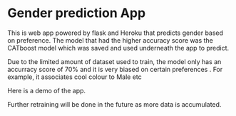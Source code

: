 # Gender prediction App

This is web app powered by flask and Heroku  that predicts gender based on preference. The model that had the higher accuracy score was the CATboost model which was saved and used underneath the app to predict.


Due to the limited amount of dataset used to train, the model only has an accurracy score of 70% and it is very biased on certain preferences . For example, it associates cool colour to Male etc

Here is a demo of the app.



Further retraining will be done in the future as more data is accumulated.

